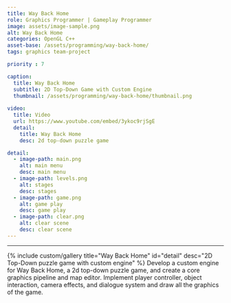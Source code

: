 ```yaml
---
title: Way Back Home
role: Graphics Programmer | Gameplay Programmer
image: assets/image-sample.png
alt: Way Back Home
categories: OpenGL C++
asset-base: /assets/programming/way-back-home/
tags: graphics team-project

priority : 7

caption:
  title: Way Back Home
  subtitle: 2D Top-Down Game with Custom Engine
  thumbnail: /assets/programming/way-back-home/thumbnail.png
  
video:
  title: Video
  url: https://www.youtube.com/embed/3ykoc9rjSgE
  detail:
    title: Way Back Home
    desc: 2d top-down puzzle game

detail:
  - image-path: main.png
    alt: main menu
    desc: main menu
  - image-path: levels.png
    alt: stages
    desc: stages
  - image-path: game.png
    alt: game play
    desc: game play
  - image-path: clear.png
    alt: clear scene
    desc: clear scene
---
```

<hr/>
{% include custom/gallery title="Way Back Home" id="detail" desc="2D Top-Down puzzle game with custom engine" %}
Develop a custom engine for Way Back Home, a 2d top-down puzzle game, and create a core graphics pipeline and map editor. Implement player controller, object interaction, camera effects, and dialogue system and draw all the graphics of the game.